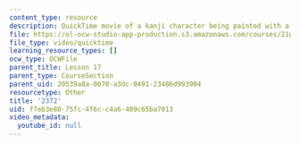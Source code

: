 ```yaml
---
content_type: resource
description: QuickTime movie of a kanji character being painted with a brush.
file: https://ol-ocw-studio-app-production.s3.amazonaws.com/courses/21g-504-japanese-iv-spring-2009/f7eb3e8075fc4f6cc4a6409c65ba7013_2372.mov
file_type: video/quicktime
learning_resource_types: []
ocw_type: OCWFile
parent_title: Lesson 17
parent_type: CourseSection
parent_uid: 20539a8a-0070-a3dc-0491-23486d993904
resourcetype: Other
title: '2372'
uid: f7eb3e80-75fc-4f6c-c4a6-409c65ba7013
video_metadata:
  youtube_id: null
---
```

